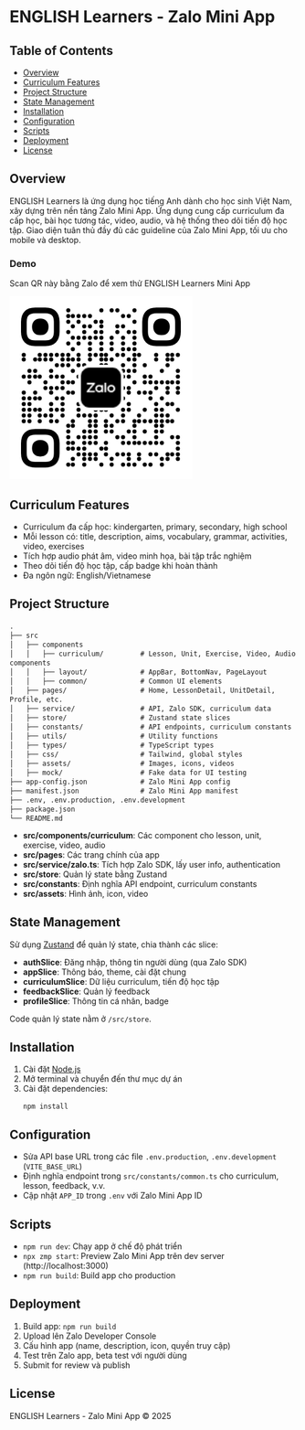 
# ENGLISH Learners - Zalo Mini App

## Table of Contents

- [Overview](#overview)
- [Curriculum Features](#curriculum-features)
- [Project Structure](#project-structure)
- [State Management](#state-management)
- [Installation](#installation)
- [Configuration](#configuration)
- [Scripts](#scripts)
- [Deployment](#deployment)
- [License](#license)

## Overview

ENGLISH Learners là ứng dụng học tiếng Anh dành cho học sinh Việt Nam, xây dựng trên nền tảng Zalo Mini App. Ứng dụng cung cấp curriculum đa cấp học, bài học tương tác, video, audio, và hệ thống theo dõi tiến độ học tập. Giao diện tuân thủ đầy đủ các guideline của Zalo Mini App, tối ưu cho mobile và desktop.

### Demo

Scan QR này bằng Zalo để xem thử ENGLISH Learners Mini App

![QR!](/readme-assets/qr.png)


## Curriculum Features

- Curriculum đa cấp học: kindergarten, primary, secondary, high school
- Mỗi lesson có: title, description, aims, vocabulary, grammar, activities, video, exercises
- Tích hợp audio phát âm, video minh họa, bài tập trắc nghiệm
- Theo dõi tiến độ học tập, cấp badge khi hoàn thành
- Đa ngôn ngữ: English/Vietnamese

## Project Structure

```shell
.
├── src
│   ├── components
│   │   ├── curriculum/         # Lesson, Unit, Exercise, Video, Audio components
│   │   ├── layout/             # AppBar, BottomNav, PageLayout
│   │   ├── common/             # Common UI elements
│   ├── pages/                  # Home, LessonDetail, UnitDetail, Profile, etc.
│   ├── service/                # API, Zalo SDK, curriculum data
│   ├── store/                  # Zustand state slices
│   ├── constants/              # API endpoints, curriculum constants
│   ├── utils/                  # Utility functions
│   ├── types/                  # TypeScript types
│   ├── css/                    # Tailwind, global styles
│   ├── assets/                 # Images, icons, videos
│   ├── mock/                   # Fake data for UI testing
├── app-config.json             # Zalo Mini App config
├── manifest.json               # Zalo Mini App manifest
├── .env, .env.production, .env.development
├── package.json
└── README.md
```

- **src/components/curriculum**: Các component cho lesson, unit, exercise, video, audio
- **src/pages**: Các trang chính của app
- **src/service/zalo.ts**: Tích hợp Zalo SDK, lấy user info, authentication
- **src/store**: Quản lý state bằng Zustand
- **src/constants**: Định nghĩa API endpoint, curriculum constants
- **src/assets**: Hình ảnh, icon, video


## State Management

Sử dụng [Zustand](https://github.com/pmndrs/zustand) để quản lý state, chia thành các slice:

- **authSlice**: Đăng nhập, thông tin người dùng (qua Zalo SDK)
- **appSlice**: Thông báo, theme, cài đặt chung
- **curriculumSlice**: Dữ liệu curriculum, tiến độ học tập
- **feedbackSlice**: Quản lý feedback
- **profileSlice**: Thông tin cá nhân, badge

Code quản lý state nằm ở `/src/store`.


## Installation

1. Cài đặt [Node.js](https://nodejs.org)
2. Mở terminal và chuyển đến thư mục dự án
3. Cài đặt dependencies:
    ```shell
    npm install
    ```


## Configuration

- Sửa API base URL trong các file `.env.production`, `.env.development` (`VITE_BASE_URL`)
- Định nghĩa endpoint trong `src/constants/common.ts` cho curriculum, lesson, feedback, v.v.
- Cập nhật `APP_ID` trong `.env` với Zalo Mini App ID


## Scripts

- `npm run dev`: Chạy app ở chế độ phát triển
- `npx zmp start`: Preview Zalo Mini App trên dev server (http://localhost:3000)
- `npm run build`: Build app cho production


## Deployment

1. Build app: `npm run build`
2. Upload lên Zalo Developer Console
3. Cấu hình app (name, description, icon, quyền truy cập)
4. Test trên Zalo app, beta test với người dùng
5. Submit for review và publish

## License

ENGLISH Learners - Zalo Mini App © 2025
